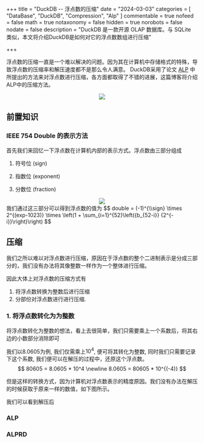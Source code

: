+++
title = "DuckDB -- 浮点数的压缩"
date = "2024-03-03"
categories = [
    "DataBase",
    "DuckDB",
    "Compression",
    "Alp"
]
commentable = true
nofeed = false
math = true
notaxonomy = false
hidden = true
norobots = false
nodate = false
description = "DuckDB 是一款开源 OLAP 数据库。与 SQLite 类似，本文将介绍DuckDB是如何对它的浮点数数组进行压缩"

+++

浮点数的压缩一直是一个难以解决的问题。因为其在计算机中存储格式的特殊，导致浮点数的压缩率和解压速度都不是那么令人满意。
DuckDB采用了论文 [ALP](https://dl.acm.org/doi/pdf/10.1145/3626717) 中所提出的方法来对浮点数进行压缩，各方面都取得了不错的进展，这篇博客将介绍ALP中的压缩方法。

<div style="text-align: center">
<img src="/pic/duckdb/alp-compare.png"/>
</div>

## 前置知识

### IEEE 754 Double 的表示方法

首先我们来回忆一下浮点数在计算机内部的表示方式。浮点数由三部分组成

1. 符号位 (sign)

2. 指数位 (exponent)

3. 分数位 (fraction)

   

<div style="text-align: center">
<img src="/pic/duckdb/double-represent.png"/>
</div>
我们通过这三部分可以得到浮点数的值为
$$
double = (-1)^{\\sign} \times 2^{(exp-1023)} \times \left(1 + \sum_{i=1}^{52}\left({b_{52-i}} {2^{-i}}\right)\right)
$$

## 压缩

我们之所以难以对浮点数进行压缩，原因在于浮点数的整个二进制表示是分成三部分的，我们没有办法将其像整数一样作为一个整体进行压缩。

因此大体上对浮点数的压缩方式有
1. 将浮点数转换为整数后进行压缩
2. 分部份对浮点数进行进行压缩.

### 1. 将浮点数转化为为整数
 将浮点数转化为整数的想法，看上去很简单，我们只需要乘上一个系数后，将其右边的小数部分消除即可
 
 我们以8.0605为例, 我们仅需乘上$10^4$, 便可将其转化为整数, 同时我们只需要记录下这个系数, 我们便可以在解压的过程中，还原这个浮点数。
 $$
    80605 = 8.0605 * 10^4 \newline
    8.0605 = 80605 * 10^{(-4)}
 $$

 但是这样的转换方式，因为计算机对浮点数表示的精度原因。我们没有办法在解压的时候获取于原来一样的数值，如下图所示。

 我们可以看到解压后




### ALP


### ALPRD
